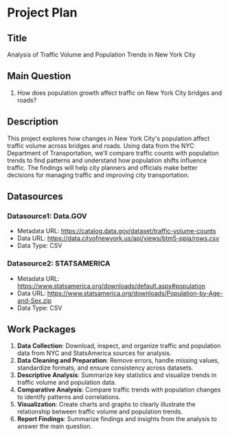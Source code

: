 # Project Plan

## Title
Analysis of Traffic Volume and Population Trends in New York City 
## Main Question

1. How does population growth affect traffic on New York City bridges and roads?


## Description

This project explores how changes in New York City's population affect traffic volume across bridges and roads. Using data from the NYC Department of Transportation, we’ll compare traffic counts with population trends to find patterns and understand how population shifts influence traffic. The findings will help city planners and officials make better decisions for managing traffic and improving city transportation.

## Datasources

### Datasource1: Data.GOV
* Metadata URL: https://catalog.data.gov/dataset/traffic-volume-counts
* Data URL: https://data.cityofnewyork.us/api/views/btm5-ppia/rows.csv
* Data Type: CSV

### Datasource2: STATSAMERICA
* Metadata URL: https://www.statsamerica.org/downloads/default.aspx#population
* Data URL: https://www.statsamerica.org/downloads/Population-by-Age-and-Sex.zip
* Data Type: CSV


## Work Packages

1. **Data Collection**: Download, inspect, and organize traffic and population data from NYC and StatsAmerica sources for analysis.
2. **Data Cleaning and Preparation**: Remove errors, handle missing values, standardize formats, and ensure consistency across datasets.
3. **Descriptive Analysis**: Summarize key statistics and visualize trends in traffic volume and population data.
4. **Comparative Analysis**: Compare traffic trends with population changes to identify patterns and correlations.
5. **Visualization**:  Create charts and graphs to clearly illustrate the relationship between traffic volume and population trends.
6. **Report Findings**: Summarize findings and insights from the analysis to answer the main question.
